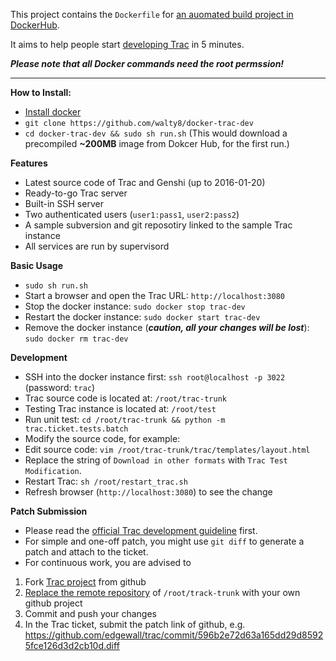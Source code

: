 This project contains the `Dockerfile` for [an auomated build project  in DockerHub](https://hub.docker.com/r/walty8/docker-trac-dev/).

It aims to help people start [developing Trac](http://trac.edgewall.org/wiki/TracDev) in 5 minutes.

***Please note that all Docker commands need the root permssion!***

---- 

**How to Install:**
- [Install docker](https://docs.docker.com/engine/installation/)
- `git clone https://github.com/walty8/docker-trac-dev`
- `cd docker-trac-dev && sudo sh run.sh` (This would download a precompiled **~200MB** image from Dokcer Hub, for the first run.)


**Features**
- Latest source code of Trac and Genshi (up to 2016-01-20)
- Ready-to-go Trac server
- Built-in SSH server
- Two authenticated users (`user1:pass1`, `user2:pass2`)
- A sample subversion and git reposotiry linked to the sample Trac instance
- All services are run by supervisord

**Basic Usage**
- `sudo sh run.sh`
- Start a browser and open the Trac URL: `http://localhost:3080`
- Stop the docker instance: `sudo docker stop trac-dev`
- Restart the docker instance: `sudo docker start trac-dev`
- Remove the docker instance (***caution, all your changes will be lost***): `sudo docker rm trac-dev`

**Development**
- SSH into the docker instance first: `ssh root@localhost -p 3022` (password: `trac`)
- Trac source code is located at: `/root/trac-trunk`
- Testing Trac instance is located at: `/root/test`
- Run unit test: `cd /root/trac-trunk && python -m trac.ticket.tests.batch`
- Modify the source code, for example:
 - Edit source code: `vim /root/trac-trunk/trac/templates/layout.html`
 - Replace the string of `Download in other formats` with `Trac Test Modification`.
 - Restart Trac: `sh /root/restart_trac.sh`
 - Refresh browser (`http://localhost:3080`) to see the change

**Patch Submission**
- Please read the [official Trac development guideline](http://trac.edgewall.org/wiki/TracDev#Howtogetstarted) first.
- For simple and one-off patch, you might use `git diff` to generate a patch and attach to the ticket.
- For continuous work, you are advised to 
 1. Fork [Trac project](https://github.com/edgewall/trac) from github
 2. [Replace the remote repository](http://stackoverflow.com/questions/2432764/change-the-uri-url-for-a-remote-git-repository) of `/root/track-trunk` with your own github project
 3. Commit and push your changes 
 3. In the Trac ticket, submit the patch link of github, e.g. https://github.com/edgewall/trac/commit/596b2e72d63a165dd29d85925fce126d3d2cb10d.diff
